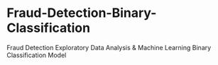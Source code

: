 # Fraud-Detection-Binary-Classification
Fraud Detection Exploratory Data Analysis &amp; Machine Learning Binary Classification Model
